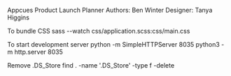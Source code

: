 Appcues Product Launch Planner
Authors: Ben Winter
Designer: Tanya Higgins


To bundle CSS
sass --watch css/application.scss:css/main.css

To start development server
python -m SimpleHTTPServer 8035
python3 -m http.server 8035


Remove .DS_Store
find . -name '.DS_Store' -type f -delete


